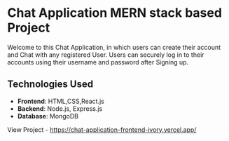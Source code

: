 # Chat Application MERN stack based Project

Welcome to this Chat Application, in which users can create their account and Chat with any registered User.
Users can securely log in to their accounts using their username and password after Signing up.

## Technologies Used

- **Frontend**: HTML,CSS,React.js
- **Backend**: Node.js, Express.js
- **Database**: MongoDB

 View Project - https://chat-application-frontend-ivory.vercel.app/
 



